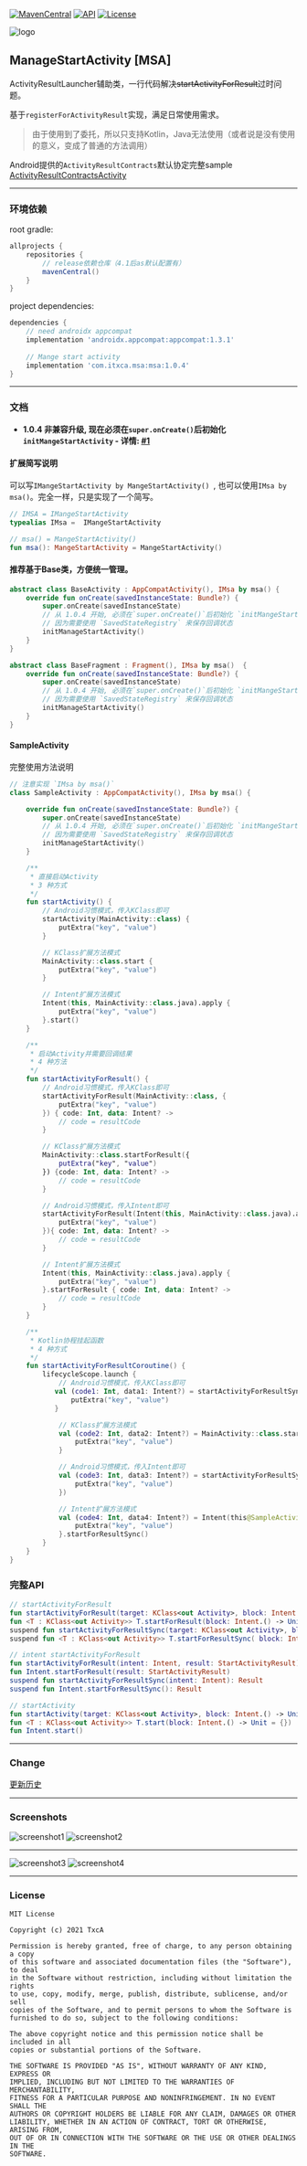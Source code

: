 [![MavenCentral](https://img.shields.io/maven-central/v/com.itxca.msa/msa)](https://search.maven.org/artifact/com.itxca.msa/msa)
[![API](https://img.shields.io/badge/API-14%2B-blue.svg?style=flat)](https://android-arsenal.com/api?level=14)
[![License](http://img.shields.io/badge/License-MIT-brightgreen.svg?style=flat)](https://opensource.org/licenses/MIT)

![logo](screenshots/logo.png)

## ManageStartActivity [MSA]

ActivityResultLauncher辅助类，一行代码解决~~startActivityForResult~~过时问题。

基于`registerForActivityResult`实现，满足日常使用需求。

> 由于使用到了委托，所以只支持Kotlin，Java无法使用（或者说是没有使用的意义，变成了普通的方法调用）

Android提供的`ActivityResultContracts`默认协定完整sample [ActivityResultContractsActivity](https://github.com/TxcA/ManageStartActivity/blob/master/app/src/main/java/com/itxca/sample/msa/ActivityResultContractsActivity.kt)

---
### 环境依赖

root gradle:
```groovy
allprojects {
    repositories {
        // release依赖仓库（4.1后as默认配置有）
        mavenCentral()
    }
}
```

project dependencies:
```groovy
dependencies {
    // need androidx appcompat
    implementation 'androidx.appcompat:appcompat:1.3.1'
    
    // Mange start activity
    implementation 'com.itxca.msa:msa:1.0.4'
}
```

---
### 文档

- **1.0.4 非兼容升级, 现在必须在`super.onCreate()`后初始化 `initMangeStartActivity` - 详情: [#1](https://github.com/TxcA/ManageStartActivity/issues/1)**

#### 扩展简写说明

可以写`IMangeStartActivity by MangeStartActivity() `, 也可以使用`IMsa by msa()`。完全一样，只是实现了一个简写。

```kotlin
// IMSA = IMangeStartActivity
typealias IMsa =  IMangeStartActivity

// msa() = MangeStartActivity()
fun msa(): MangeStartActivity = MangeStartActivity()
```

#### 推荐基于Base类，方便统一管理。

```kotlin
abstract class BaseActivity : AppCompatActivity(), IMsa by msa() {
    override fun onCreate(savedInstanceState: Bundle?) {
        super.onCreate(savedInstanceState)
        // 从 1.0.4 开始, 必须在`super.onCreate()`后初始化 `initMangeStartActivity`
        // 因为需要使用 `SavedStateRegistry` 来保存回调状态
        initManageStartActivity()
    }
}
```

```kotlin
abstract class BaseFragment : Fragment(), IMsa by msa()  {
    override fun onCreate(savedInstanceState: Bundle?) {
        super.onCreate(savedInstanceState)
        // 从 1.0.4 开始, 必须在`super.onCreate()`后初始化 `initMangeStartActivity`
        // 因为需要使用 `SavedStateRegistry` 来保存回调状态
        initManageStartActivity()
    }
}
```

#### SampleActivity

完整使用方法说明

```kotlin
// 注意实现 `IMsa by msa()`
class SampleActivity : AppCompatActivity(), IMsa by msa() {

    override fun onCreate(savedInstanceState: Bundle?) {
        super.onCreate(savedInstanceState)
        // 从 1.0.4 开始, 必须在`super.onCreate()`后初始化 `initMangeStartActivity`
        // 因为需要使用 `SavedStateRegistry` 来保存回调状态
        initManageStartActivity()
    }

    /**
     * 直接启动Activity
     * 3 种方式
     */
    fun startActivity() {
        // Android习惯模式，传入KClass即可
        startActivity(MainActivity::class) {
            putExtra("key", "value")
        }

        // KClass扩展方法模式
        MainActivity::class.start {
            putExtra("key", "value")
        }

        // Intent扩展方法模式
        Intent(this, MainActivity::class.java).apply {
            putExtra("key", "value")
        }.start()
    }

    /**
     * 启动Activity并需要回调结果
     * 4 种方法
     */
    fun startActivityForResult() {
        // Android习惯模式，传入KClass即可
        startActivityForResult(MainActivity::class, {
            putExtra("key", "value")
        }) { code: Int, data: Intent? ->
            // code = resultCode
        }

        // KClass扩展方法模式
        MainActivity::class.startForResult({
            putExtra("key", "value")
        }) {code: Int, data: Intent? ->
            // code = resultCode
        }

        // Android习惯模式，传入Intent即可
        startActivityForResult(Intent(this, MainActivity::class.java).apply {
            putExtra("key", "value")
        }){ code: Int, data: Intent? ->
            // code = resultCode
        }

        // Intent扩展方法模式
        Intent(this, MainActivity::class.java).apply {
            putExtra("key", "value")
        }.startForResult { code: Int, data: Intent? ->
            // code = resultCode
        }
    }

    /**
     * Kotlin协程挂起函数
     * 4 种方式
     */
    fun startActivityForResultCoroutine() {
        lifecycleScope.launch {
            // Android习惯模式，传入KClass即可
           val (code1: Int, data1: Intent?) = startActivityForResultSync(MainActivity::class) {
               putExtra("key", "value")
           }

            // KClass扩展方法模式
            val (code2: Int, data2: Intent?) = MainActivity::class.startForResultSync {
                putExtra("key", "value")
            }

            // Android习惯模式，传入Intent即可
            val (code3: Int, data3: Intent?) = startActivityForResultSync(Intent(this@SampleActivity, MainActivity::class.java).apply {
                putExtra("key", "value")
            })

            // Intent扩展方法模式
            val (code4: Int, data4: Intent?) = Intent(this@SampleActivity, MainActivity::class.java).apply {
                putExtra("key", "value")
            }.startForResultSync()
        }
    }
}
```

### 完整API
```kotlin
// startActivityForResult
fun startActivityForResult(target: KClass<out Activity>, block: Intent.() -> Unit = {}, result: StartActivityResult)
fun <T : KClass<out Activity>> T.startForResult(block: Intent.() -> Unit = {}, result: StartActivityResult)
suspend fun startActivityForResultSync(target: KClass<out Activity>, block: Intent.() -> Unit = {}): Result
suspend fun <T : KClass<out Activity>> T.startForResultSync( block: Intent.() -> Unit = {}): Result

// intent startActivityForResult
fun startActivityForResult(intent: Intent, result: StartActivityResult)
fun Intent.startForResult(result: StartActivityResult)
suspend fun startActivityForResultSync(intent: Intent): Result
suspend fun Intent.startForResultSync(): Result

// startActivity
fun startActivity(target: KClass<out Activity>, block: Intent.() -> Unit = {})
fun <T : KClass<out Activity>> T.start(block: Intent.() -> Unit = {})
fun Intent.start()
```

---
### Change
[更新历史](CHANGE.md)

---
### Screenshots

![screenshot1](screenshots/msa.gif)
![screenshot2](screenshots/1.png)

******
![screenshot3](screenshots/2.png)
![screenshot4](screenshots/3.png)

---
### License

```
MIT License

Copyright (c) 2021 TxcA

Permission is hereby granted, free of charge, to any person obtaining a copy
of this software and associated documentation files (the "Software"), to deal
in the Software without restriction, including without limitation the rights
to use, copy, modify, merge, publish, distribute, sublicense, and/or sell
copies of the Software, and to permit persons to whom the Software is
furnished to do so, subject to the following conditions:

The above copyright notice and this permission notice shall be included in all
copies or substantial portions of the Software.

THE SOFTWARE IS PROVIDED "AS IS", WITHOUT WARRANTY OF ANY KIND, EXPRESS OR
IMPLIED, INCLUDING BUT NOT LIMITED TO THE WARRANTIES OF MERCHANTABILITY,
FITNESS FOR A PARTICULAR PURPOSE AND NONINFRINGEMENT. IN NO EVENT SHALL THE
AUTHORS OR COPYRIGHT HOLDERS BE LIABLE FOR ANY CLAIM, DAMAGES OR OTHER
LIABILITY, WHETHER IN AN ACTION OF CONTRACT, TORT OR OTHERWISE, ARISING FROM,
OUT OF OR IN CONNECTION WITH THE SOFTWARE OR THE USE OR OTHER DEALINGS IN THE
SOFTWARE.
```